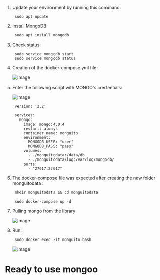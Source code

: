 1) Update your environment by running this command:

        sudo apt update

2) Install MongoDB:   

        sudo apt install mongodb

3) Check status:

        sudo service mongodb start
        sudo service mongodb status

4) Creation of the docker-compose.yml file:

    ![image](https://github.com/user-attachments/assets/3536357c-0fda-45c5-b706-fb32cc7a9562)

5) Enter the following script with MONGO's credentials:

    ![image](https://github.com/user-attachments/assets/40ea8f14-2474-4bb5-8aaa-ccc23ef1d447)

        version: '2.2'

        services:
          mongo:
            image: mongo:4.0.4
            restart: always
            container_name: monguito
            environment:
              MONGODB_USER: "user"
              MONGODB_PASS: "pass"  
            volumes:
              - ./monguitodata:/data/db
              - ./monguitodata/log:/var/log/mongodb/
            ports:
              - "27017:27017"

6) The docker-compose file was expected after creating the new folder monguitodata :

        mkdir monguitodata && cd monguitodata

        sudo docker-compose up -d

7) Pulling mongo from the library

    ![image](https://github.com/user-attachments/assets/5c06fc4f-c682-480a-8fc5-21ab53337ea5)

8) Run:

        sudo docker exec -it monguito bash

    ![image](https://github.com/user-attachments/assets/41550716-b62e-4536-a489-443200981733)

# Ready to use mongoo






